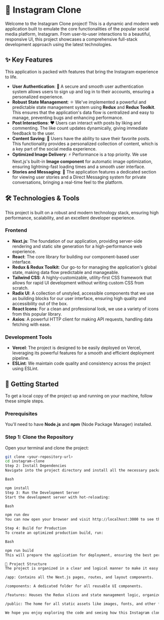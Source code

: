 # 📸 Instagram Clone

Welcome to the Instagram Clone project! This is a dynamic and modern web application built to emulate the core functionalities of the popular social media platform, Instagram. From user-to-user interactions to a beautiful, responsive UI, this project showcases a comprehensive full-stack development approach using the latest technologies.

## ✨ Key Features

This application is packed with features that bring the Instagram experience to life.

-   **User Authentication**: 🔐 A secure and smooth user authentication system allows users to sign up and log in to their accounts, ensuring a personalized experience.
-   **Robust State Management**: ⚛️ We've implemented a powerful and predictable state management system using **Redux** and **Redux Toolkit**. This ensures that the application's data flow is centralized and easy to manage, preventing bugs and enhancing performance.
-   **Post Interactions**: ❤️ Users can interact with posts by liking and commenting. The like count updates dynamically, giving immediate feedback to the user.
-   **Content Saving**: 🔖 Users have the ability to save their favorite posts. This functionality provides a personalized collection of content, which is a key part of the social media experience.
-   **Optimized Image Delivery**: ⚡️ Performance is a top priority. We use Next.js's built-in **Image component** for automatic image optimization, ensuring lightning-fast loading times and a smooth user interface.
-   **Stories and Messaging**: 💬 The application features a dedicated section for viewing user stories and a Direct Messaging system for private conversations, bringing a real-time feel to the platform.

## 🛠️ Technologies & Tools

This project is built on a robust and modern technology stack, ensuring high performance, scalability, and an excellent developer experience.

### Frontend
-   **Next.js**: The foundation of our application, providing server-side rendering and static site generation for a high-performance web experience.
-   **React**: The core library for building our component-based user interface.
-   **Redux & Redux Toolkit**: Our go-to for managing the application's global state, making data flow predictable and manageable.
-   **Tailwind CSS**: A highly-customizable, utility-first CSS framework that allows for rapid UI development without writing custom CSS from scratch.
-   **Radix UI**: A collection of unstyled, accessible components that we use as building blocks for our user interface, ensuring high quality and accessibility out of the box.
-   **React Icons**: For a clean and professional look, we use a variety of icons from this popular library.
-   **Axios**: A powerful HTTP client for making API requests, handling data fetching with ease.

### Development Tools
-   **Vercel**: The project is designed to be easily deployed on Vercel, leveraging its powerful features for a smooth and efficient deployment pipeline.
-   **ESLint**: We maintain code quality and consistency across the project using ESLint.

## 🚀 Getting Started

To get a local copy of the project up and running on your machine, follow these simple steps.

### Prerequisites
You'll need to have **Node.js** and **npm** (Node Package Manager) installed.

### Step 1: Clone the Repository
Open your terminal and clone the project:

```bash
git clone <your-repository-url>
cd instagram-clone
Step 2: Install Dependencies
Navigate into the project directory and install all the necessary packages:

Bash

npm install
Step 3: Run the Development Server
Start the development server with hot-reloading:

Bash

npm run dev
You can now open your browser and visit http://localhost:3000 to see the application in action.

Step 4: Build for Production
To create an optimized production build, run:

Bash

npm run build
This will prepare the application for deployment, ensuring the best performance and user experience.

📁 Project Structure
The project is organized in a clear and logical manner to make it easy to navigate and understand.

/app: Contains all the Next.js pages, routes, and layout components.

/components: A dedicated folder for all reusable UI components.

/features: Houses the Redux slices and state management logic, organized by feature.

/public: The home for all static assets like images, fonts, and other files.

We hope you enjoy exploring the code and seeing how this Instagram clone was built!